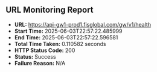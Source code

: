 ## URL Monitoring Report

- **URL:** https://api-gw1-prod1.fisglobal.com/gw/v1/health
- **Start Time:** 2025-06-03T22:57:22.485999
- **End Time:** 2025-06-03T22:57:22.596581
- **Total Time Taken:** 0.110582 seconds
- **HTTP Status Code:** 200
- **Status:** Success
- **Failure Reason:** N/A
